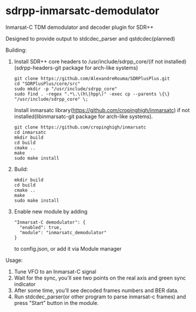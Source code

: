 # sdrpp-inmarsatc-demodulator
Inmarsat-C TDM demodulator and decoder plugin for SDR++

Designed to provide output to stdcdec_parser and qstdcdec(planned)

Building:
  1.  Install SDR++ core headers to /usr/include/sdrpp_core/(if not installed) (sdrpp-headers-git package for arch-like systems)

          git clone https://github.com/AlexandreRouma/SDRPlusPlus.git
          cd "SDRPlusPlus/core/src"
          sudo mkdir -p "/usr/include/sdrpp_core"
          sudo find . -regex ".*\.\(h\|hpp\)" -exec cp --parents \{\} "/usr/include/sdrpp_core" \;

      Install inmarsatc library(https://github.com/cropinghigh/inmarsatc) if not installed(libinmarsatc-git package for arch-like systems).

          git clone https://github.com/cropinghigh/inmarsatc
          cd inmarsatc
          mkdir build
          cd build
          cmake ..
          make
          sudo make install

  2.  Build:

          mkdir build
          cd build
          cmake ..
          make
          sudo make install

  4.  Enable new module by adding

          "Inmarsat-C demodulator": {
            "enabled": true,
            "module": "inmarsatc_demodulator"
          }

      to config.json, or add it via Module manager

Usage:
  1.  Tune VFO to an Inmarsat-C signal
  2.  Wait for the sync, you'll see two points on the real axis and green sync indicator
  3.  After some time, you'll see decoded frames numbers and BER data.
  4.  Run stdcdec_parser(or other program to parse inmarsat-c frames) and press "Start" button in the module.
